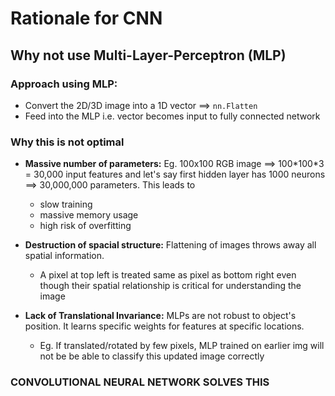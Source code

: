 # Rationale for CNN

## Why not use Multi-Layer-Perceptron (MLP)

### **Approach using MLP:** 

- Convert the 2D/3D image into a 1D vector ==> `nn.Flatten`
- Feed into the MLP i.e. vector becomes input to fully connected network

### **Why this is not optimal**

- **Massive number of parameters:** Eg. 100x100 RGB image ==> 100\*100\*3 = 30,000 input features and let's say first hidden layer has 1000 neurons ==> 30,000,000 parameters. This leads to
    - slow training
    - massive memory usage
    - high risk of overfitting

- **Destruction of spacial structure:** Flattening of images throws away all spatial information.
    - A pixel at top left is treated same as pixel as bottom right even though their spatial relationship is critical for understanding the image

- **Lack of Translational Invariance:** MLPs are not robust to object's position. It learns specific weights for features at specific locations.
    - Eg. If translated/rotated by few pixels, MLP trained on earlier img will not be be able to classify this updated image correctly

### CONVOLUTIONAL NEURAL NETWORK SOLVES THIS